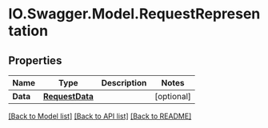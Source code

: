 # IO.Swagger.Model.RequestRepresentation
## Properties

Name | Type | Description | Notes
------------ | ------------- | ------------- | -------------
**Data** | [**RequestData**](RequestData.md) |  | [optional] 

[[Back to Model list]](../README.md#documentation-for-models) [[Back to API list]](../README.md#documentation-for-api-endpoints) [[Back to README]](../README.md)

